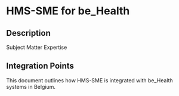 # HMS-SME for be_Health

## Description

Subject Matter Expertise

## Integration Points

This document outlines how HMS-SME is integrated with be_Health systems in Belgium.
